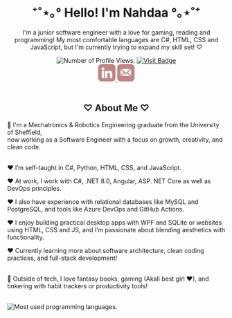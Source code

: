 <div align=center>
  <h1>⁺˚⋆｡° Hello! I'm Nahdaa °｡⋆˚⁺</h1>
  <p>I'm a junior software engineer with a love for gaming, reading and programming! My most comfortable languages are C#, HTML, CSS and JavaScript, but I'm currently trying to expand my skill set! ♡ </p>
  
  <!-- [![My Skills](https://skillicons.dev/icons?i=cs,dotnet,git,mysql,py,angular,ts,js,html,css,aws,azure)](https://skillicons.dev) -->
  <img src="https://komarev.com/ghpvc/?username=NahdaaJ&style=for-the-badge&color=c08585" alt="Number of Profile Views."/>
  <a href="https://nahdaajawed.com" target="_blank">
    <img src="https://img.shields.io/badge/Portfolio-Visit-C08585?style=for-the-badge" alt="Visit Badge"/>
  </a>
  <br />
  <a href="https://www.linkedin.com/in/nahdaa-jawed/">
    <img src="images/linkedin.png" alt="LinkedIn Badge" style="height:40px; border-radius:8px;"/>
  </a>
  <a href="mailto:nahdaajawed@gmail.com?subject=%F0%9F%90%B0%20Reaching%20Out%20From%20Your%20GitHub&body=Just%20hopping%20by%20to%20say%20hi%20and%20get%20in%20touch!">
    <img src="images/email.png" alt="Email Badge" style="height:40px;"/>
  </a>
</div>

<br/>

<h2 align="center">♡ About Me ♡</h2>
<p>
  🌸 I'm a Mechatronics & Robotics Engineering graduate from the University of Sheffield,<br>
  now working as a Software Engineer with a focus on growth, creativity, and clean code.<br><br>

  ♥ I’m self-taught in C#, Python, HTML, CSS, and JavaScript.
  
  ♥ At work, I work with C#, .NET 8.0, Angular, ASP. NET Core as well as DevOps principles.
  
  ♥ I also have experience with relational databases like MySQL and PostgreSQL, and tools like Azure DevOps and GitHub Actions.
  
  ♥ I enjoy building practical desktop apps with WPF and SQLite or websites using HTML, CSS and JS, and I’m passionate about blending aesthetics with functionality.
  
  ♥ Currently learning more about software architecture, clean coding practices, and full-stack development!

  <br />
  🐇 Outside of tech, I love fantasy books, gaming (Akali best girl ♥), and tinkering with habit trackers or productivity tools!<br>
</p>
<br />

<img src="https://github-readme-stats.vercel.app/api/top-langs/?username=NahdaaJ&layout=compact&bg_color=E5BFBF&title_color=000000&text_colour=000000&card_width=900" alt="Most used programming languages."/>
